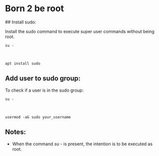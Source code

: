 # Born 2 be root

## Install sudo:

Install the sudo command to execute super user commands without being root.

	su -

<br>

	apt install sudo

## Add user to sudo group:
To check if a user is in the sudo group:

	su -

<br>

	usermod -aG sudo your_username


## Notes:
- When the command *su -* is present, the intention is to be executed as root.